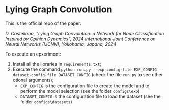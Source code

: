 # Lying Graph Convolution
This is the official repo of the paper:

*D. Castellana, "Lying Graph Convolution: a Network for Node Classification Inspired by Opinion Dynamics", 2024 International Joint Conference on Neural Networks (IJCNN), Yokohama, Japana, 2024*

To execute an epxeriment:
1) Install all the libraries in `requirements.txt`;
2) Execute the command `python run.py --exp-config-file EXP_CONFIG --dataset-config-file DATASET_CONFIG` (check the file `run.py` to see other otional arguments);
   - `EXP_CONFIG` is the configuration file to create the model and to perform the model selection (see the folder `configs\exp`)
   - `DATASET_CONFIG` is the configuration file to load the dataset (see the folder `configs\datasets`)
